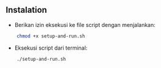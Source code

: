 ## Instalation

- Berikan izin eksekusi ke file script dengan menjalankan:

```bash
    chmod +x setup-and-run.sh
```

- Eksekusi script dari terminal:
```bash
    ./setup-and-run.sh
```